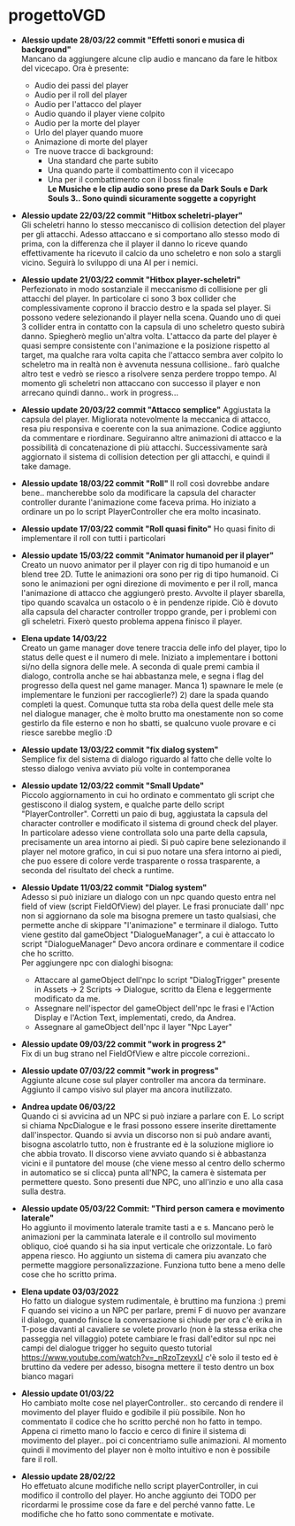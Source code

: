 # progettoVGD
- **Alessio update 28/03/22 commit "Effetti sonori e musica di background"**  
Mancano da aggiungere alcune clip audio e mancano da fare le hitbox del vicecapo.
Ora è presente:

	- Audio dei passi del player
	- Audio per il roll del player
	- Audio per l'attacco del player
	- Audio quando il player viene colpito
	- Audio per la morte del player
	- Urlo del player quando muore
	- Animazione di morte del player
	- Tre nuove tracce di background:
		- Una standard che parte subito
		- Una quando parte il combattimento con il vicecapo
		- Una per il combattimento con il boss finale  
**Le Musiche e le clip audio sono prese da Dark Souls e Dark Souls 3.. Sono quindi sicuramente soggette a copyright**

- **Alessio update 22/03/22 commit "Hitbox scheletri-player"**  
Gli scheletri hanno lo stesso meccanisco di collision detection del player per gli attacchi.
Adesso attaccano e si comportano allo stesso modo di prima, con la differenza che il player il danno lo riceve quando
effettivamente ha ricevuto il calcio da uno scheletro e non solo a stargli vicino. Seguirà lo sviluppo di una
AI per i nemici.

- **Alessio update 21/03/22 commit "Hitbox player-scheletri"**  
Perfezionato in modo sostanziale il meccanismo di collisione per gli attacchi del player. In particolare ci sono 3 box
collider che complessivamente coprono il braccio destro e la spada sel player. Si possono vedere selezionando il
player nella scena. Quando uno di quei 3 collider entra in contatto con la capsula di uno scheletro questo subirà danno.
Spiegherò meglio un'altra volta. L'attacco da parte del player è quasi sempre consistente con l'animazione e la posizione
rispetto al target, ma qualche rara volta capita che l'attacco sembra aver colpito lo scheletro ma in realtà non è
avvenuta nessuna collisione.. farò qualche altro test e vedrò se riesco a risolvere senza perdere troppo tempo.
Al momento gli scheletri non attaccano con successo il player e non arrecano quindi danno.. work in progress...

- **Alessio update 20/03/22 commit "Attacco semplice"**
Aggiustata la capsula del player. Migliorata notevolmente la meccanica di attacco, resa piu responsiva e coerente 
con la sua animazione. Codice aggiunto da commentare e riordinare. Seguiranno altre animazioni di attacco e la
possibilità di concatenazione di più attacchi. Successivamente sarà aggiornato il sistema di collision detection per
gli attacchi, e quindi il take damage.

- **Alessio update 18/03/22 commit "Roll"**
Il roll così dovrebbe andare bene.. mancherebbe solo da modificare la capsula del character controller durante
l'animazione come faceva prima. Ho iniziato a ordinare un po lo script PlayerController che era molto incasinato.

- **Alessio update 17/03/22 commit "Roll quasi finito"**
Ho quasi finito di implementare il roll con tutti i particolari

- **Alessio update 15/03/22 commit "Animator humanoid per il player"**  
Creato un nuovo animator per il player con rig di tipo humanoid e un blend tree 2D. Tutte le animazioni
ora sono per rig di tipo humanoid. Ci sono le animazioni per ogni direzione di movimento e per il roll,
manca l'animazione di attacco che aggiungerò presto. Avvolte il player sbarella, tipo quando scavalca un
ostacolo o è in pendenze ripide. Ciò è dovuto alla capsula del character controller troppo grande, per i 
problemi con gli scheletri. Fixerò questo problema appena finisco il player.

- **Elena update 14/03/22**  
Creato un game manager dove tenere traccia delle info del player, tipo lo status delle quest e il numero di mele. 
Iniziato a implementare i bottoni si/no della signora delle mele. A seconda di quale premi cambia il dialogo, controlla 
anche se hai abbastanza mele, e segna i flag del progresso della quest nel game manager. Manca 1) spawnare le mele 
(e implementare le funzioni per raccoglierle?) 2) dare la spada quando completi la quest. Comunque tutta sta roba 
della quest delle mele sta nel dialogue manager, che è molto brutto ma onestamente non so come gestirlo da file esterno 
e non ho sbatti, se qualcuno vuole provare e ci riesce sarebbe meglio :D

- **Alessio update 13/03/22 commit "fix dialog system"**  
Semplice fix del sistema di dialogo riguardo al fatto che delle volte lo stesso dialogo veniva avviato più volte in 
contemporanea

- **Alessio update 12/03/22 commit "Small Update"**  
Piccolo aggiornamento in cui ho ordinato e commentato gli script che gestiscono il dialog system, e qualche parte dello
script "PlayerController".
Corretti un paio di bug, aggiustata la capsula del character controller e modificato il sistema di ground check del player.
In particolare adesso viene controllata solo una parte della capsula, precisamente un area intorno ai piedi. Si può 
capire bene selezionando il player nel motore grafico, in cui si puo notare una sfera intorno ai piedi, che puo essere di 
colore verde trasparente o rossa trasparente, a seconda del risultato del check a runtime.

- **Alessio Update 11/03/22 commit "Dialog system"**  
Adesso si può iniziare un dialogo con un npc quando questo entra nel field of view (script FieldOfView) del player.
Le frasi pronuciate dall' npc non si aggiornano da sole ma bisogna premere un tasto qualsiasi, che permette anche di 
skippare "l'animazione" e terminare il dialogo. 
Tutto viene gestito dal gameObject "DialogueManager", a cui è attaccato lo script "DialogueManager"
Devo ancora ordinare e commentare il codice che ho scritto.  
Per aggiungere npc con dialoghi bisogna:
	- Attaccare al gameObject dell'npc lo script "DialogTrigger" presente in Assets -> 2 Scripts -> Dialogue, scritto 
	da Elena e leggermente modificato da me.
 	- Assegnare nell'ispector del gameObject dell'npc le frasi e l'Action Display e l'Action Text, implementati, credo, 
	da Andrea.
  	- Assegnare al gameObject dell'npc il layer "Npc Layer"

- **Alessio update 09/03/22 commit "work in progress 2"**  
Fix di un bug strano nel FieldOfView e altre piccole correzioni.. 

- **Alessio update 07/03/22 commit "work in progress"**  
Aggiunte alcune cose sul player controller ma ancora da terminare. Aggiunto il campo visivo sul player ma ancora 
inutilizzato. 

- **Andrea update 06/03/22**  
Quando ci si avvicina ad un NPC si può inziare a parlare con E. Lo script si chiama NpcDialogue e le frasi possono essere 
inserite direttamente dall'inspector. Quando si avvia un discorso non si può andare avanti, bisogna ascolatrlo tutto, non 
è frustrante ed è la soluzione migliore io che abbia trovato.
Il discorso viene avviato quando si è abbastanza vicini e il puntatore del mouse (che viene messo al centro dello schermo 
in automatico se si clicca) punta all'NPC, la camera è sistemata per permettere questo.
Sono presenti due NPC, uno all'inzio e uno alla casa sulla destra.  

- **Alessio update 05/03/22 Commit: "Third person camera e movimento laterale"**   
Ho aggiunto il movimento laterale tramite tasti a e s. Mancano però le animazioni per la camminata laterale
e il controllo sul movimento obliquo, cioé quando si ha sia input verticale che orizzontale. 
Lo farò appena riesco. Ho aggiunto un sistema di camera piu avanzato che permette maggiore personalizzazione. 
Funziona tutto bene a meno delle cose che ho scritto prima. 

- **Elena update 03/03/2022**  
Ho fatto un dialogue system rudimentale, è bruttino ma funziona :)
premi F quando sei vicino a un NPC per parlare, premi F di nuovo per avanzare il dialogo, quando finisce la conversazione 
si chiude per ora c'è erika in T-pose davanti al cavaliere se volete provarlo (non è la stessa erika che passeggia nel 
villaggio) potete cambiare le frasi dall'editor sul npc nei campi del dialogue trigger
ho seguito questo tutorial https://www.youtube.com/watch?v=_nRzoTzeyxU
c'è solo il testo ed è bruttino da vedere per adesso, bisogna mettere il testo dentro un box bianco magari

- **Alessio update 01/03/22**   
Ho cambiato molte cose nel playerController.. sto cercando di rendere il movimento del player fluido e 
godibile il più possibile. Non ho commentato il codice che ho scritto perché non ho fatto in tempo. 
Appena ci rimetto mano lo faccio e cerco di finire il sistema di movimento del player.. poi ci concentriamo
sulle animazioni. Al momento quindi il movimento del player non è molto intuitivo e non è possibile fare
il roll.
 
- **Alessio update 28/02/22**  
Ho effetuato alcune modifiche nello script playerController, in cui modifico il controllo del player.
Ho anche aggiunto dei TODO per ricordarmi le prossime cose da fare e del perché vanno fatte. Le modifiche 
che ho fatto sono commentate e motivate.
